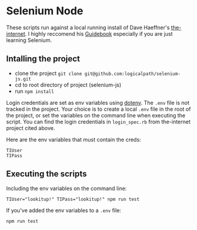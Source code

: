 # Selenium Node

These scripts run against a local running install of Dave Haeffner's [the-internet](https://github.com/saucelabs/the-internet). I highly reccomend his [Guidebook](https://seleniumguidebook.com/) especially if you are just learning Selenium.

## Intalling the project

- clone the project `git clone git@github.com:logicalpath/selenium-js.git`
- cd to root directory of project (selenium-js)
- run `npm install`

Login credentials are set as env variables using [dotenv](https://www.npmjs.com/package/dotenv). The `.env` file is not tracked in the project. Your choice is to create a local `.env` file in the root of the project, or set the variables on the command line when executing the script. You can find the login credentials in `login_spec.rb` from the-internet project cited above.

Here are the env variables that must contain the creds:

```
TIUser
TIPass

```

## Executing the scripts

Including the env variables on the command line:

```
TIUser="lookitup!" TIPass="lookitup!" npm run test
```

If you've added the env variables to a `.env` file:

```
npm run test
```
